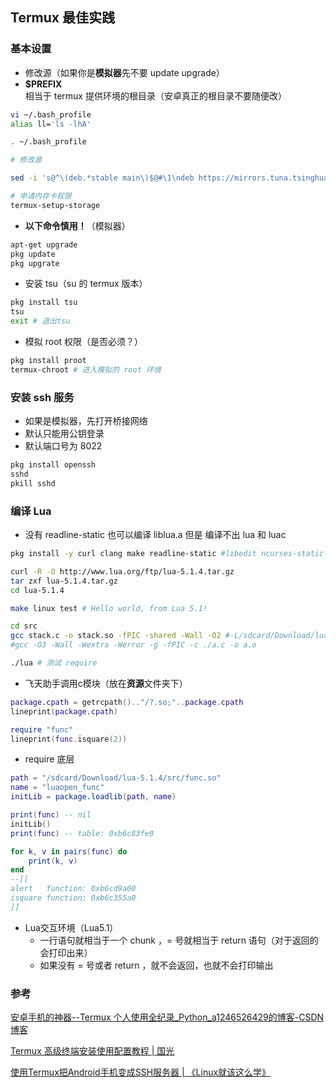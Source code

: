## Termux 最佳实践

### 基本设置

* 修改源（如果你是**模拟器**先不要 update upgrade）
* **$PREFIX** 相当于 termux 提供环境的根目录（安卓真正的根目录不要随便改）

```sh
vi ~/.bash_profile
alias ll='ls -lhA'

. ~/.bash_profile

# 修改源

sed -i 's@^\(deb.*stable main\)$@#\1\ndeb https://mirrors.tuna.tsinghua.edu.cn/termux/termux-packages-24 stable main@' $PREFIX/etc/apt/sources.list

# 申请内存卡权限
termux-setup-storage

```

* **以下命令慎用！**（模拟器）

```sh
apt-get upgrade
pkg update
pkg upgrate
```

* 安装 tsu（su 的 termux 版本）

```sh
pkg install tsu
tsu
exit # 退出tsu
```

* 模拟 root 权限（是否必须？）

```sh
pkg install proot
termux-chroot # 进入模拟的 root 环境
```

### 安装 ssh 服务

* 如果是模拟器，先打开桥接网络
* 默认只能用公钥登录
* 默认端口号为 8022

```sh
pkg install openssh
sshd
pkill sshd
```

### 编译 Lua

* 没有 readline-static 也可以编译 liblua.a 但是 编译不出 lua 和 luac

```sh
pkg install -y curl clang make readline-static #libedit ncurses-static

curl -R -O http://www.lua.org/ftp/lua-5.1.4.tar.gz
tar zxf lua-5.1.4.tar.gz
cd lua-5.1.4

make linux test # Hello world, from Lua 5.1!

cd src
gcc stack.c -o stack.so -fPIC -shared -Wall -O2 #-L/sdcard/Download/lua-5.1.5/src
#gcc -O3 -Wall -Wextra -Werror -g -fPIC -c ./a.c -o a.o

./lua # 测试 require
```

* 飞天助手调用c模块（放在**资源**文件夹下）

```lua
package.cpath = getrcpath().."/?.so;"..package.cpath
lineprint(package.cpath)

require "func"
lineprint(func.isquare(2))
```

* require 底层

```lua
path = "/sdcard/Download/lua-5.1.4/src/func.so"
name = "luaopen_func"
initLib = package.loadlib(path, name)

print(func) -- nil
initLib()
print(func) -- table: 0xb6c83fe0

for k, v in pairs(func) do
    print(k, v)
end
--[[
alert   function: 0xb6cd9a00
isquare function: 0xb6c355a0
]]
```

* Lua交互环境（Lua5.1）
  * 一行语句就相当于一个 chunk ，= 号就相当于 return 语句（对于返回的会打印出来）
  * 如果没有 = 号或者 return ，就不会返回，也就不会打印输出

### 参考

[安卓手机的神器--Termux 个人使用全纪录_Python_a1246526429的博客-CSDN博客](https://blog.csdn.net/a1246526429/article/details/86564482)

[Termux 高级终端安装使用配置教程 | 国光](https://www.sqlsec.com/2018/05/termux.html)

[使用Termux把Android手机变成SSH服务器 | 《Linux就该这么学》](https://www.linuxprobe.com/termux-ssh-server.html)

